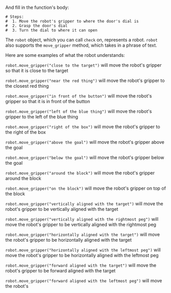 

And fill in the function's body:

```
# Steps:
#  1. Move the robot's gripper to where the door's dial is
#  2. Grasp the door's dial
#  3. Turn the dial to where it can open
```

The `robot` object, which you can call `check` on, represents a robot.
`robot` also supports the `move_gripper` method, which takes in a phrase of
text.

Here are some examples of what the robot understands:

`robot.move_gripper("close to the target")` will move the robot's gripper so
that it is close to the target

`robot.move_gripper("near the red thing")` will move the robot's gripper to
the closest red thing

`robot.move_gripper("in front of the button")` will move the robot's gripper
so that it is in front of the button

`robot.move_gripper("left of the blue thing")` will move the robot's gripper
to the left of the blue thing

`robot.move_gripper("right of the box")` will move the robot's gripper to the
right of the box

`robot.move_gripper("above the goal")` will move the robot's gripper above the
goal

`robot.move_gripper("below the goal")` will move the robot's gripper below the
goal

`robot.move_gripper("around the block")` will move the robot's gripper around
the block

`robot.move_gripper("on the block")` will move the robot's gripper on top of
the block

`robot.move_gripper("vertically aligned with the target")` will move the
robot's gripper to be vertically aligned with the target

`robot.move_gripper("vertically aligned with the rightmost peg")` will move
the robot's gripper to be vertically aligned with the rightmost peg

`robot.move_gripper("horizontally aligned with the target")` will move the
robot's gripper to be horizontally aligned with the target

`robot.move_gripper("horizontally aligned with the leftmost peg")` will move
the robot's gripper to be horizontally aligned with the leftmost peg

`robot.move_gripper("forward aligned with the target")` will move the
robot's gripper to be forward aligned with the target

`robot.move_gripper("forward aligned with the leftmost peg")` will move the
robot's